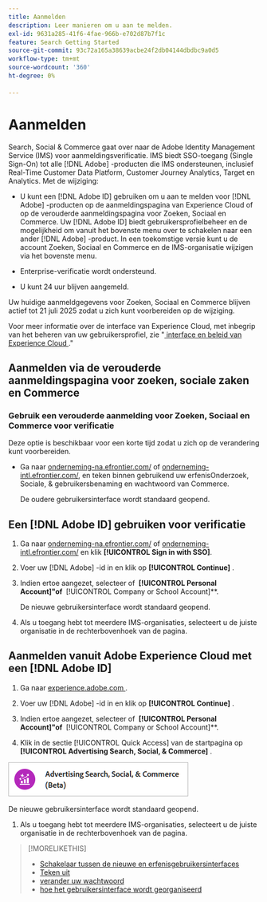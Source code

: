 ```yaml
---
title: Aanmelden
description: Leer manieren om u aan te melden.
exl-id: 9631a285-41f6-4fae-966b-e702d87b7f1c
feature: Search Getting Started
source-git-commit: 93c72a165a38639acbe24f2db04144dbdbc9a0d5
workflow-type: tm+mt
source-wordcount: '360'
ht-degree: 0%

---
```


# Aanmelden

Search, Social &amp; Commerce gaat over naar de Adobe Identity Management Service (IMS) voor aanmeldingsverificatie. IMS biedt SSO-toegang (Single Sign-On) tot alle [!DNL Adobe] -producten die IMS ondersteunen, inclusief Real-Time Customer Data Platform, Customer Journey Analytics, Target en Analytics. Met de wijziging:

* U kunt een [!DNL Adobe ID] gebruiken om u aan te melden voor [!DNL Adobe] -producten op de aanmeldingspagina van Experience Cloud of op de verouderde aanmeldingspagina voor Zoeken, Sociaal en Commerce. Uw [!DNL Adobe ID] biedt gebruikersprofielbeheer en de mogelijkheid om vanuit het bovenste menu over te schakelen naar een ander [!DNL Adobe] -product. In een toekomstige versie kunt u de account Zoeken, Sociaal en Commerce en de IMS-organisatie wijzigen via het bovenste menu.

* Enterprise-verificatie wordt ondersteund.

* U kunt 24 uur blijven aangemeld.

Uw huidige aanmeldgegevens voor Zoeken, Sociaal en Commerce blijven actief tot 21 juli 2025 zodat u zich kunt voorbereiden op de wijziging.

Voor meer informatie over de interface van Experience Cloud, met inbegrip van het beheren van uw gebruikersprofiel, zie &quot;[ interface en beleid van Experience Cloud ](https://experienceleague.adobe.com/en/docs/core-services/interface/experience-cloud).&quot;

## Aanmelden via de verouderde aanmeldingspagina voor zoeken, sociale zaken en Commerce

### Gebruik een verouderde aanmelding voor Zoeken, Sociaal en Commerce voor verificatie

Deze optie is beschikbaar voor een korte tijd zodat u zich op de verandering kunt voorbereiden.

* Ga naar [ onderneming-na.efrontier.com/](https://enterprise-na.efrontier.com/) of [ onderneming-intl.efrontier.com/](https://enterprise-intl.efrontier.com/), en teken binnen gebruikend uw erfenisOnderzoek, Sociale, &amp; gebruikersbenaming en wachtwoord van Commerce.

  De oudere gebruikersinterface wordt standaard geopend.

## Een [!DNL Adobe ID] gebruiken voor verificatie

1. Ga naar [ onderneming-na.efrontier.com/](https://enterprise-na.efrontier.com/) of [ onderneming-intl.efrontier.com/](https://enterprise-intl.efrontier.com/) en klik **[!UICONTROL Sign in with SSO]**.

1. Voer uw [!DNL Adobe] -id in en klik op **[!UICONTROL Continue]** .

1. Indien ertoe aangezet, selecteer of **&#x200B; [!UICONTROL Personal Account]&quot;of &#x200B;** [!UICONTROL Company or School Account]**.<!-- Will it necessarily be "Company or School Account?" -->

   De nieuwe gebruikersinterface wordt standaard geopend.

1. Als u toegang hebt tot meerdere IMS-organisaties, selecteert u de juiste organisatie in de rechterbovenhoek van de pagina.

## Aanmelden vanuit Adobe Experience Cloud met een [!DNL Adobe ID]

<!-- Later, give them the new direct URL(s) to our UI so they don't have to select the product. -->

1. Ga naar [ experience.adobe.com ](https://experience.adobe.com).

1. Voer uw [!DNL Adobe] -id in en klik op **[!UICONTROL Continue]** .

1. Indien ertoe aangezet, selecteer of **&#x200B; [!UICONTROL Personal Account]&quot;of &#x200B;** [!UICONTROL Company or School Account]**.<!-- Will it necessarily be "Company or School Account?" -->

1. Klik in de sectie [!UICONTROL Quick Access] van de startpagina op **[!UICONTROL Advertising Search, Social, & Commerce]** .

![ Advertising Onderzoek, Sociale, &amp; Commerce) ](/help/search-social-commerce/assets/search-social-commerce-logo.png " Advertising Onderzoek, Sociale, &amp; Commerce) ")

De nieuwe gebruikersinterface wordt standaard geopend.

1. Als u toegang hebt tot meerdere IMS-organisaties, selecteert u de juiste organisatie in de rechterbovenhoek van de pagina.

>[!MORELIKETHIS]
>
>* [ Schakelaar tussen de nieuwe en erfenisgebruikersinterfaces ](ui-switch.md)
>* [ Teken uit ](sign-out.md)
>* [ verander uw wachtwoord ](/help/search-social-commerce/tools/password-change.md)
>* [ hoe het gebruikersinterface wordt georganiseerd ](user-interface.md)
